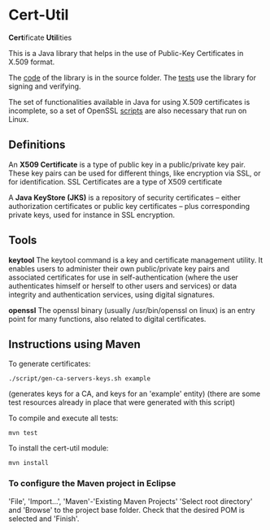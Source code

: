 # Cert-Util

**Cert**ificate **Util**ities

This is a Java library that helps in the use of Public-Key Certificates in X.509 format.

The [code](/src/main/java/) of the library is in the source folder.
The [tests](/src/test/java/) use the library for signing and verifying.

The set of functionalities available in Java for using X.509 certificates is incomplete, so a set of OpenSSL [scripts](/script/) are also necessary that run on Linux.


## Definitions

An **X509 Certificate** is a type of public key in a public/private key pair. 
These key pairs can be used for different things, like encryption via SSL, or for identification. 
SSL Certificates are a type of X509 certificate

A **Java KeyStore (JKS)** is a repository of security certificates 
– either authorization certificates or public key certificates – 
plus corresponding private keys, used for instance in SSL encryption. 

## Tools

**keytool**
The keytool command is a key and certificate management utility. 
It enables users to administer their own public/private key pairs and associated certificates 
for use in self-authentication (where the user authenticates himself or herself to other users and services) or 
data integrity and authentication services, using digital signatures.

**openssl**
The openssl binary (usually /usr/bin/openssl on linux) is an entry point for many functions,
also related to digital certificates.


## Instructions using Maven

To generate certificates:
```
./script/gen-ca-servers-keys.sh example
```
(generates keys for a CA, and keys for an 'example' entity)
(there are some test resources already in place that were generated with this script)

To compile and execute all tests:
```
mvn test
```

To install the cert-util module:
```
mvn install
```

### To configure the Maven project in Eclipse

'File', 'Import...', 'Maven'-'Existing Maven Projects'
'Select root directory' and 'Browse' to the project base folder.
Check that the desired POM is selected and 'Finish'.
